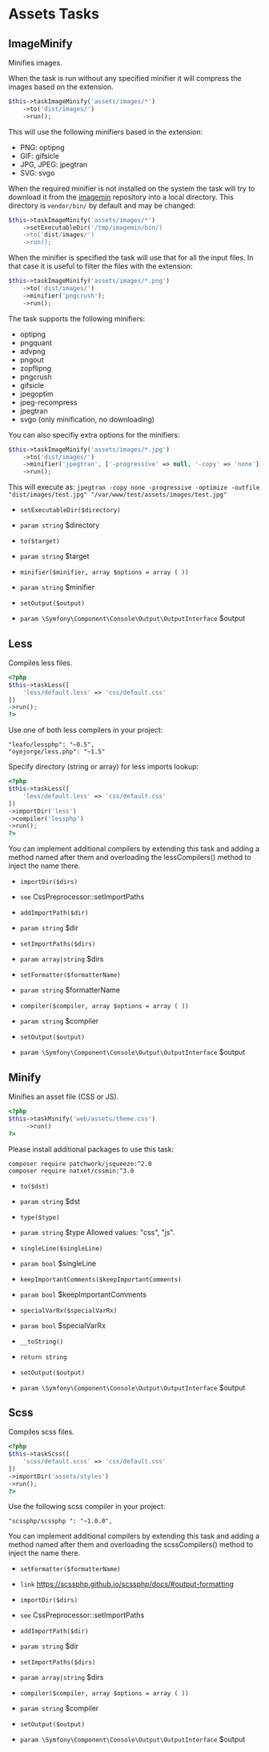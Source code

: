 # Assets Tasks

## ImageMinify


Minifies images.

When the task is run without any specified minifier it will compress the
images based on the extension.

```php
$this->taskImageMinify('assets/images/*')
    ->to('dist/images/')
    ->run();
```

This will use the following minifiers based in the extension:

- PNG: optipng
- GIF: gifsicle
- JPG, JPEG: jpegtran
- SVG: svgo

When the required minifier is not installed on the system the task will try
to download it from the [imagemin](https://github.com/imagemin) repository
into a local directory.
This directory is `vendor/bin/` by default and may be changed:

```php
$this->taskImageMinify('assets/images/*')
    ->setExecutableDir('/tmp/imagemin/bin/)
    ->to('dist/images/')
    ->run();
```

When the minifier is specified the task will use that for all the input
files. In that case it is useful to filter the files with the extension:

```php
$this->taskImageMinify('assets/images/*.png')
    ->to('dist/images/')
    ->minifier('pngcrush');
    ->run();
```

The task supports the following minifiers:

- optipng
- pngquant
- advpng
- pngout
- zopflipng
- pngcrush
- gifsicle
- jpegoptim
- jpeg-recompress
- jpegtran
- svgo (only minification, no downloading)

You can also specifiy extra options for the minifiers:

```php
$this->taskImageMinify('assets/images/*.jpg')
    ->to('dist/images/')
    ->minifier('jpegtran', ['-progressive' => null, '-copy' => 'none'])
    ->run();
```

This will execute as:
`jpegtran -copy none -progressive -optimize -outfile "dist/images/test.jpg" "/var/www/test/assets/images/test.jpg"`

* `setExecutableDir($directory)`

 * `param string` $directory
* `to($target)`

 * `param string` $target
* `minifier($minifier, array $options = array ( ))`

 * `param string` $minifier
* `setOutput($output)`

 * `param \Symfony\Component\Console\Output\OutputInterface` $output

## Less


Compiles less files.

```php
<?php
$this->taskLess([
    'less/default.less' => 'css/default.css'
])
->run();
?>
```

Use one of both less compilers in your project:

```
"leafo/lessphp": "~0.5",
"oyejorge/less.php": "~1.5"
```

Specify directory (string or array) for less imports lookup:

```php
<?php
$this->taskLess([
    'less/default.less' => 'css/default.css'
])
->importDir('less')
->compiler('lessphp')
->run();
?>
```

You can implement additional compilers by extending this task and adding a
method named after them and overloading the lessCompilers() method to
inject the name there.

* `importDir($dirs)`

 * `see` CssPreprocessor::setImportPaths
* `addImportPath($dir)`

 * `param string` $dir
* `setImportPaths($dirs)`

 * `param array|string` $dirs
* `setFormatter($formatterName)`

 * `param string` $formatterName
* `compiler($compiler, array $options = array ( ))`

 * `param string` $compiler
* `setOutput($output)`

 * `param \Symfony\Component\Console\Output\OutputInterface` $output

## Minify


Minifies an asset file (CSS or JS).

``` php
<?php
$this->taskMinify('web/assets/theme.css')
     ->run()
?>
```
Please install additional packages to use this task:

```
composer require patchwork/jsqueeze:^2.0
composer require natxet/cssmin:^3.0
```

* `to($dst)`

 * `param string` $dst
* `type($type)`

 * `param string` $type Allowed values: "css", "js".
* `singleLine($singleLine)`

 * `param bool` $singleLine
* `keepImportantComments($keepImportantComments)`

 * `param bool` $keepImportantComments
* `specialVarRx($specialVarRx)`

 * `param bool` $specialVarRx
* `__toString()`

 * `return string`
* `setOutput($output)`

 * `param \Symfony\Component\Console\Output\OutputInterface` $output

## Scss


Compiles scss files.

```php
<?php
$this->taskScss([
    'scss/default.scss' => 'css/default.css'
])
->importDir('assets/styles')
->run();
?>
```

Use the following scss compiler in your project:

```
"scssphp/scssphp ": "~1.0.0",
```

You can implement additional compilers by extending this task and adding a
method named after them and overloading the scssCompilers() method to
inject the name there.

* `setFormatter($formatterName)`

 * `link` https://scssphp.github.io/scssphp/docs/#output-formatting
* `importDir($dirs)`

 * `see` CssPreprocessor::setImportPaths
* `addImportPath($dir)`

 * `param string` $dir
* `setImportPaths($dirs)`

 * `param array|string` $dirs
* `compiler($compiler, array $options = array ( ))`

 * `param string` $compiler
* `setOutput($output)`

 * `param \Symfony\Component\Console\Output\OutputInterface` $output


